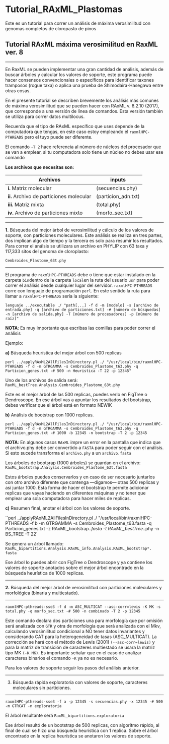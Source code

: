# Tutorial_RAxML_Plastomas
Este es un tutorial para correr un análisis de máxima verosimilitud con genomas completos de cloropasto de pinos


## Tutorial RAxML máxima verosimilitud en RaxML ver. 8
 
____



En RaxML se pueden implementar una gran cantidad de análisis, además de buscar árboles y calcular los valores de soporte, este programa puede hacer consensos convencionales o específicos para identificar taxones tramposos (rogue taxa) o aplica una prueba de Shimodaira-Hasegawa entre otras cosas.

En el presente tutorial se describen brevemente los análisis más comunes de máxima verosimilitud que se pueden hacer con RAxML v. 8.2.10 (2017), que corresponde a una versión de línea de comandos. Esta versión también se utiliza para correr datos multilocus. 

Recuerda que el tipo de RAxML específico que uses depende de la computadora que tengas, en este caso estoy empleando el `raxmlHPC-PTHREADS` pero el tuyo puede ser diferente. 

El comando `-T 2` hace referencia al número de núcleos del procesador que se van a emplear, si tu computadora solo tiene un núcleo no debes usar ese comando

**Los archivos que necesitas son:**

| Archivos | inputs |  
| ------   | ------ |
|**i.** Matriz molecular   |(secuencias.phy)| 
|**ii.** Archivo de particiones molecular  | (particion_adn.txt)|
|**iii.** Matriz mixta       | (total.phy)   |
|**iv.** Archivo de particiones mixto |(morfo_sec.txt) |
___

**1.** Búsqueda del mejor árbol de verosimilitud y cálculo de los valores de soporte, con particiones moleculares. Este análisis se realiza en tres partes, dos implican algo de tiempo y la tercera es solo para resumir los resultados. Para correr el análsis se utilizara un archivo en PHYLIP con 63 taxa y 117,333 sitos del genoma de cloroplasto:

`Cembroides_Plastome_63t.phy`


___

El programa de `raxmlHPC-PTHREADS` debe o tiene que estar instalado en la carpeta `bin`dentro de la carpeta `local`en la ruta del usuario `usr` para poder correr el análisis desde cualquier lugar del servidor. `raxmlHPC-PTHREADS` corre con lenguaje de programación `perl`. En este sentido la ruta para llamar a `raxmlHPC-PTHREADS` sería la siguiente:

`lenguaje ../executable ./ "path[...] -f d -m [modelo] -s [archivo de entrada.phy] -q [archivo de particiones.txt] -# [número de búsquedas] -n [archivo de salida.phy] -T [número de procesadores] -p [número de raíz]"`

**NOTA**: Es muy importante que escribas las comillas para poder correr el análisis


Ejemplo:

**a)** Búsqueda heurística del mejor árbol con 500 replicas

```
perl ../applyRAxML2AllFilesInDirectory.pl ./ "/usr/local/bin/raxmlHPC-PTHREADS -f d -m GTRGAMMA -s Cembroides_Plastome_t63.phy -q Particion_genes.txt -# 500 -n Heuristica -T 22 -p 12345"
``` 
 

Uno de los archivos de salida será:
`RaxML_bestTree.Analysis.Cembroides_Plastome_63t.phy`

Este es el mejor árbol de las 500 replicas, puedes verlo en FigTree o Dendroscope. En ese árbol vas a apuntar los resultados del bootstrap, debes verificar que el árbol está en formato NEWIK

**b)** Análisis de bootstrap con 1000 replicas.

`perl ../applyRAxML2AllFilesInDirectory.pl ./ "/usr/local/bin/raxmlHPC-PTHREADS -f d -m GTRGAMMA -s Cembroides_Plastome_t63.phy -q Particion_genes.txt -# 1000 -b 12345 -n bootstrap -T 2 -p 12345`

**NOTA**: En algunos casos `RAxML` impre un error en la pantalla que indica que el archivo.phy debe ser convertido a `FASTA` para poder seguir con el análisis. Si esto sucede transforma el `archivo.phy` a un `archivo.fasta`

Los árboles de bootsrap (1000 árboles) se guardan en el archivo: `RaxML_bootstrap.Analysis.Cembroides_Plastome_63t.fasta`

Estos árboles puedes conservarlos y en caso de ser necesario juntarlos con otro archivo diferente que contenga —digamos— otras 500 replicas y así juntar 1000. Esta forma de hacer el bootstrap te permite adicionar replicas que vayas haciendo en diferentes máquinas y no tener que emplear una sola computadora para hacer miles de replicas.


**c)** Resumen final, anotar el árbol con los valores de soporte.

``perl ../applyRAxML2AllFilesInDirectory.pl ./ "/usr/local/bin/raxmlHPC-PTHREADS -f b -m GTRGAMMA -s Cembroides_Plastome_t63.fasta -q Particion_genes.txt -z RAxML_bootstrap.*.fasta -t RAxML_bestTree.*.phy -n BS_TREE -T 22`

Se genera un árbol llamado:
`RaxML_bipartitions.Analysis.RAxML_info.Analysis.RAxML_bootstrap*. fasta`

Ese árbol lo puedes abrir con FigTree o Dendroscope y ya contiene los valores de soporte anotados sobre el mejor árbol encontrado en la búsqueda heurística  de 1000 replicas.


___

**2.** Búsqueda del mejor árbol de verosimilitud con particiones moleculares y morfológica (binaria y multiestado).

___

`raxmlHPC-pthreads-sse3 -f d -m ASC_MULTICAT --asc-corr=lewis -K MK -s total.phy -q morfo_sec.txt -# 500 -n combinado -T 2 -p 12345`

Este comando declara dos particiones una para morfología que por omisión será analizada con `GTR` y otra de morfología que será analizada con el Mkv, calculando verosimilitud condicional a NO tener datos invariantes y considerando CAT para la heterogeneidad de tasas (ASC_MULTICAT). La corrección se hará con el método de Lewis (2001) `(--asc-corr=lewis)` y para la matriz de transición de caracteres multiestado se usara la matriz tipo MK `(-K MK)`. Es importante señalar que en el caso de analizar caracteres binarios el comando `-K` ya no es necesario.

Para los valores de soporte seguir los pasos del análisis anterior.

___

3. Búsqueda rápida exploratoria con valores de soporte, caracteres moleculares sin particiones.

___

`raxmlHPC-pthreads-sse3 ­-f a ­-p 12345 ­-s secuencias.phy ­-x 12345 ­-# 500 ­-m GTRCAT ­-n exploratoria`

El árbol resultante será
`RaxML_bipartitions.exploratoria`

Ese árbol resultó de un bootstrap de 500 replicas, con algoritmo rápido, al final de cual se hizo una búsqueda heurística con 1 replica. Sobre el árbol encontrado en la replica heurística se anotaron los valores de soporte.
